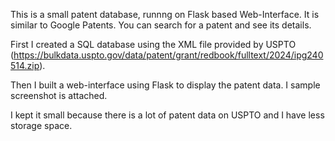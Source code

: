 This is a small patent database, runnng on Flask based Web-Interface. It is similar to Google Patents. You can search for a patent and see its details.

First I created a SQL database using the XML file provided by USPTO (https://bulkdata.uspto.gov/data/patent/grant/redbook/fulltext/2024/ipg240514.zip).

Then I built a web-interface using Flask to display the patent data. I sample screenshot is attached.

I kept it small because there is a lot of patent data on USPTO and I have less storage space. 
